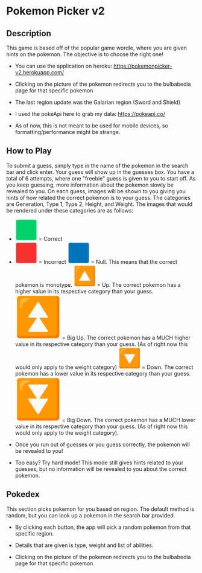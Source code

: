 # Pokemon Picker v2

## Description

This game is based off of the popular game wordle, where you are given hints on the pokemon. The objective is to choose the right one!

* You can use the application on heroku: https://pokemonpicker-v2.herokuapp.com/

* Clicking on the picture of the pokemon redirects you to the bulbabedia page for that specific pokemon

* The last region update was the Galarian region (Sword and Shield)

* I used the pokeApi here to grab my data: https://pokeapi.co/

* As of now, this is not meant to be used for mobile devices, so formatting/performance might be strange.

## How to Play

To submit a guess, simply type in the name of the pokemon in the search bar and click enter. Your guess will show up in the guesses box. You have a total of 6 attempts, where one "freebie" guess is given to you to start off. As you keep guessing, more information about the pokemon slowly be revealed to you. On each guess, images will be shown to you giving you hints of how related the correct pokemon is to your guess. The categories are Generation, Type 1, Type 2, Height, and Weight. The images that would be rendered under these categories are as follows:

 - ![alt text](./public/squares/greenSquare.png) = Correct
 - ![alt text](./public/squares/redSquare.png) = Incorrect
![alt text](./public/squares/blueSquare.png) = Null. This means that the correct pokemon is monotype.
![alt text](./public/squares/upIcon.png) = Up. The correct pokemon has a higher value in its respective category than your guess.
![alt text](./public/squares/fastUpIcon.png) = Big Up. The correct pokemon has a MUCH higher value in its respective category than your guess. (As of right now this would only apply to the weight category)
![alt text](./public/squares/downIcon.png) = Down. The correct pokemon has a lower value in its respective category than your guess.
![alt text](./public/squares/fastDownIcon.png) = Big Down. The correct pokemon has a MUCH lower value in its respective category than your guess. (As of right now this would only apply to the weight category).

* Once you run out of guesses or you guess correctly, the pokemon will be revealed to you!

* Too easy? Try hard mode! This mode still gives hints related to your guesses, but no information will be revealed to you about the correct pokemon.



## Pokedex

This section picks pokemon for you based on region. The default method is random, but you can look up a pokemon in the search bar provided.

* By clicking each button, the app will pick a random pokemon from that specific region.

* Details that are given is type, weight and list of abilities.

* Clicking on the picture of the pokemon redirects you to the bulbabedia page for that specific pokemon
